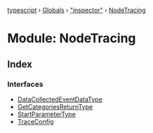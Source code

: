 [typescript](../README.md) › [Globals](../globals.md) › ["inspector"](_inspector_.md) › [NodeTracing](_inspector_.nodetracing.md)

# Module: NodeTracing

## Index

### Interfaces

* [DataCollectedEventDataType](../interfaces/_inspector_.nodetracing.datacollectedeventdatatype.md)
* [GetCategoriesReturnType](../interfaces/_inspector_.nodetracing.getcategoriesreturntype.md)
* [StartParameterType](../interfaces/_inspector_.nodetracing.startparametertype.md)
* [TraceConfig](../interfaces/_inspector_.nodetracing.traceconfig.md)
